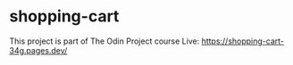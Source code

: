# shopping-cart

This project is part of The Odin Project course
Live: https://shopping-cart-34g.pages.dev/

